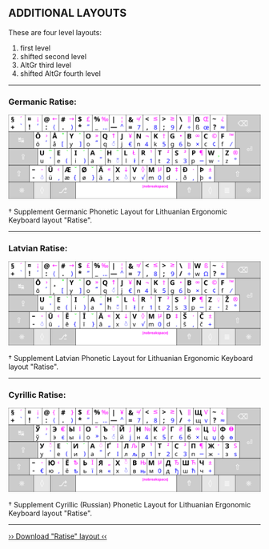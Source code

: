 
ADDITIONAL LAYOUTS
------------------

These are four level layouts:

 1. first level
 2. shifted second level
 3. AltGr third level
 4. shifted AltGr fourth level
 
 ------------------------------------------------------------------------------------

### Germanic Ratise:

!["Ratise" Germanic](images/kb_lt_ratise_germanic.svg)

† Supplement Germanic Phonetic Layout for Lithuanian Ergonomic Keyboard layout "Ratise".

------------------------------------------------------------------------------------

### Latvian Ratise:

!["Ratise" Latvian](images/kb_lt_ratise_latvian.svg)

† Supplement Latvian Phonetic Layout for Lithuanian Ergonomic Keyboard layout "Ratise".

------------------------------------------------------------------------------------

### Cyrillic Ratise:

!["Ratise" Cyrillic](images/kb_lt_ratise_cyrillic.svg)

† Supplement Cyrillic (Russian) Phonetic Layout for Lithuanian Ergonomic Keyboard layout "Ratise".

------------------------------------------------------------------------------------

[›› Download "Ratise" layout ‹‹](https://github.com/albuck/Ratise-layout/zipball/master)


